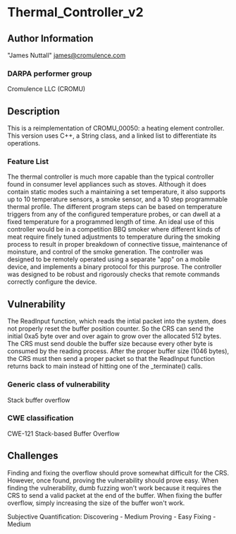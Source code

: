 # Thermal_Controller_v2

## Author Information

"James Nuttall" <james@cromulence.com>

### DARPA performer group
Cromulence LLC (CROMU)

## Description

This is a reimplementation of CROMU_00050: a heating element controller. This version uses C++, a String class, and a linked list to differentiate its operations. 

### Feature List

The thermal controller is much more capable than the typical controller found in consumer level appliances such as stoves.  Although it does contain static modes such a maintaining a set temperature, it also supports up to 10 temperature sensors, a smoke sensor, and a 10 step programmable thermal profile.  The different program steps can be based on temperature triggers from any of the configured temperature probes, or can dwell at a fixed temperature for a programmed length of time.  An ideal use of this controller would be in a competition BBQ smoker where different kinds of meat require finely tuned adjustments to temperature during the smoking process to result in proper breakdown of connective tissue, maintenance of moinsture, and control of the smoke generation.  The controller was designed to be remotely operated using a separate "app" on a mobile device, and implements a binary protocol for this purprose.  The controller was designed to be robust and rigorously checks that remote commands correctly configure the device. 

## Vulnerability
The ReadInput function, which reads the intial packet into the system, does not properly reset the buffer position counter. So the CRS can send the initial 0xa5 byte over and over again to grow over the allocated 512 bytes. The CRS must send double the buffer size because every other byte is consumed by the reading process. After the proper buffer size (1046 bytes), the CRS must then send a proper packet so that the ReadInput function returns back to main instead of hitting one of the _terminate() calls.

### Generic class of vulnerability
Stack buffer overflow

### CWE classification
CWE-121 Stack-based Buffer Overflow


## Challenges
Finding and fixing the overflow should prove somewhat difficult for the CRS. However, once found, proving the vulnerability should prove easy.
When finding the vulnerability, dumb fuzzing won't work because it requires the CRS to send a valid packet at the end of the buffer.
When fixing the buffer overflow, simply increasing the size of the buffer won't work.

Subjective Quantification:
Discovering - Medium
Proving - Easy
Fixing - Medium
